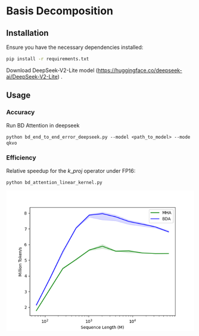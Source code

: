# Basis Decomposition

## Installation

Ensure you have the necessary dependencies installed:
```bash
pip install -r requirements.txt
```

Download DeepSeek-V2-Lite model (https://huggingface.co/deepseek-ai/DeepSeek-V2-Lite) .

## Usage

### Accuracy

Run BD Attention in deepseek

```
python bd_end_to_end_error_deepseek.py --model <path_to_model> --mode qkvo
```


### Efficiency

Relative speedup for the $k\_proj$ operator under FP16:

```
python bd_attention_linear_kernel.py
```

![result_image/MHAvsBDA-fp16.png](result_image/MHAvsBDA-fp16.png)